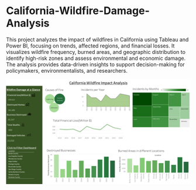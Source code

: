 # California-Wildfire-Damage-Analysis

This project analyzes the impact of wildfires in California using Tableau and Power BI, focusing on trends, affected regions, and financial losses. It visualizes wildfire frequency, burned areas, and geographic distribution to identify high-risk zones and assess environmental and economic damage. The analysis provides data-driven insights to support decision-making for policymakers, environmentalists, and researchers.

![California Wildfire damage](Tableau_california_dashboard.png)
